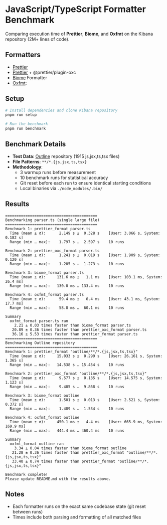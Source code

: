 # JavaScript/TypeScript Formatter Benchmark

Comparing execution time of **Prettier**, **Biome**, and **Oxfmt** on the Kibana repository (2M+ lines of code).

## Formatters

- [Prettier](https://prettier.io/)
- [Prettier](https://prettier.io/) + @prettier/plugin-oxc
- [Biome](https://biomejs.dev/) Formatter
- [Oxfmt](https://oxc.rs):

## Setup

```bash
# Install dependencies and clone Kibana repository
pnpm run setup

# Run the benchmark
pnpm run benchmark
```

## Benchmark Details

- **Test Data**: [Outline](https://github.com/outline/outline) repository (1915 js,jsx,ts,tsx files)
- **File Patterns**: `**/*.{js,jsx,ts,tsx}`
- **Methodology**:
  - 3 warmup runs before measurement
  - 10 benchmark runs for statistical accuracy
  - Git reset before each run to ensure identical starting conditions
  - Local binaries via `./node_modules/.bin/`

## Results

<!-- BENCHMARK_RESULTS_START -->
```
=========================================
Benchmarking parser.ts (single large file)
=========================================
Benchmark 1: prettier_format parser.ts
  Time (mean ± σ):      2.149 s ±  0.328 s    [User: 3.066 s, System: 0.182 s]
  Range (min … max):    1.797 s …  2.597 s    10 runs
 
Benchmark 2: prettier_oxc_format parser.ts
  Time (mean ± σ):      1.241 s ±  0.019 s    [User: 1.909 s, System: 0.120 s]
  Range (min … max):    1.205 s …  1.273 s    10 runs
 
Benchmark 3: biome_format parser.ts
  Time (mean ± σ):     131.6 ms ±   1.1 ms    [User: 103.1 ms, System: 26.4 ms]
  Range (min … max):   130.0 ms … 133.4 ms    10 runs
 
Benchmark 4: oxfmt_format parser.ts
  Time (mean ± σ):      59.4 ms ±   0.4 ms    [User: 43.1 ms, System: 17.7 ms]
  Range (min … max):    58.8 ms …  60.1 ms    10 runs
 
Summary
  oxfmt_format parser.ts ran
    2.21 ± 0.03 times faster than biome_format parser.ts
   20.89 ± 0.36 times faster than prettier_oxc_format parser.ts
   36.16 ± 5.53 times faster than prettier_format parser.ts
=========================================
Benchmarking Outline repository
=========================================
Benchmark 1: prettier_format "outline/**/*.{js,jsx,ts,tsx}"
  Time (mean ± σ):     15.033 s ±  0.299 s    [User: 26.161 s, System: 1.365 s]
  Range (min … max):   14.538 s … 15.454 s    10 runs
 
Benchmark 2: prettier_oxc_format "outline/**/*.{js,jsx,ts,tsx}"
  Time (mean ± σ):      9.577 s ±  0.135 s    [User: 14.575 s, System: 1.123 s]
  Range (min … max):    9.405 s …  9.868 s    10 runs
 
Benchmark 3: biome_format outline
  Time (mean ± σ):      1.501 s ±  0.013 s    [User: 2.521 s, System: 0.372 s]
  Range (min … max):    1.489 s …  1.534 s    10 runs
 
Benchmark 4: oxfmt_format outline
  Time (mean ± σ):     450.1 ms ±   4.4 ms    [User: 665.9 ms, System: 169.9 ms]
  Range (min … max):   444.4 ms … 460.4 ms    10 runs
 
Summary
  oxfmt_format outline ran
    3.34 ± 0.04 times faster than biome_format outline
   21.28 ± 0.36 times faster than prettier_oxc_format "outline/**/*.{js,jsx,ts,tsx}"
   33.40 ± 0.74 times faster than prettier_format "outline/**/*.{js,jsx,ts,tsx}"

Benchmark complete!
Please update README.md with the results above.
```
<!-- BENCHMARK_RESULTS_END -->

## Notes

- Each formatter runs on the exact same codebase state (git reset between runs)
- Times include both parsing and formatting of all matched files

